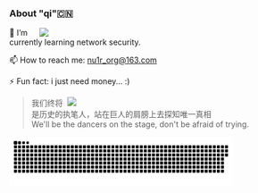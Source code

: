 ###     About "qi"🇨🇳
<img align="right" src="https://github-readme-stats.vercel.app/api?username=nu1r&show_icons=true&icon_color=FF0000&text_color=000000&bg_color=ffffff&hide_title=false" width="450"/>

🌱 I’m currently learning network security.

📫 How to reach me: nu1r_org@163.com

⚡ Fun fact: i just need money... :)


<img align="right" src="https://github-readme-stats.vercel.app/api/top-langs/?username=nu1r&layout=compact" width="400"/>  

> 我们终将是历史的执笔人，站在巨人的肩膀上去探知唯一真相 <br>
> We'll be the dancers on the stage, don't be afraid of trying.  
  
<img align="left" src="https://raw.githubusercontent.com/a1phaboy/a1phaboy/main/assets/github-contribution-grid-snake.svg" width="400"/>  
